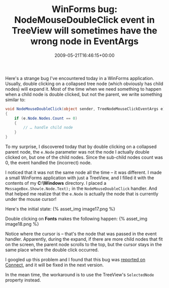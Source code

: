 ﻿---
title: 'WinForms bug: NodeMouseDoubleClick event in TreeView will sometimes have the wrong node in EventArgs'
date: 2009-05-21T16:46:15+00:00
---
Here's a strange bug I've encountered today in a WinForms application. Usually, double clicking on a collapsed tree node (which obviously has child nodes) will expand it. Most of the time when we need something to happen when a child node is double clicked, but not the parent, we write something similar to:

<!-- more -->

```csharp
void NodeMouseDoubleClick(object sender, TreeNodeMouseClickEventArgs e)
{
    if (e.Node.Nodes.Count == 0)
    {
        // … handle child node
    }
}
```

To my surprise, I discovered today that by double clicking on a collapsed parent node, the `e.Node` parameter was not the node I actually double clicked on, but one of the child nodes. Since the sub-child nodes count was 0, the event handled the (incorrect) node.

I noticed that it was not the same node all the time &#8211; it was different. I made a small WinForms application with just a TreeView, and I filled it with the contents of my **C:\Windows** directory. I placed a `MessageBox.Show(e.Node.Text);` in the `NodeMouseDoubleClick` handler. And that helped me realize that the `e.Node` is actually the node that is currently under the mouse cursor!

Here's the initial state:
{% asset_img image17.png %}

Double clicking on **Fonts** makes the following happen:
{% asset_img image18.png %}

Notice where the cursor is &#8211; that's the node that was passed in the event handler. Apparently, during the expand, if there are more child nodes that fit on the screen, the parent node scrolls to the top, but the cursor stays in the same place where the double click occurred.

I googled up this problem and I found that this bug was [reported on Connect](http://connect.microsoft.com/VisualStudio/feedback/ViewFeedback.aspx?FeedbackID=304958), and it will be fixed in the next version.

In the mean time, the workaround is to use the TreeView's `SelectedNode` property instead.

